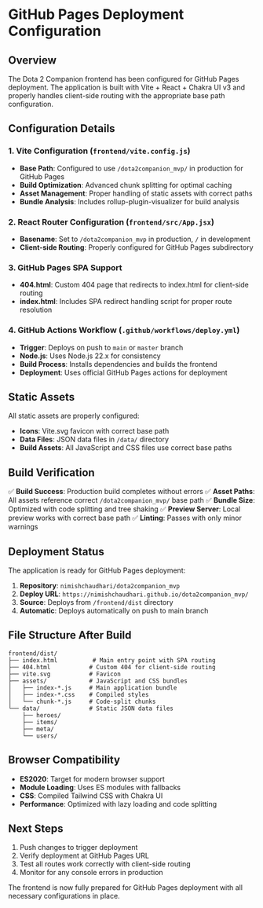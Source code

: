 # GitHub Pages Deployment Configuration

## Overview
The Dota 2 Companion frontend has been configured for GitHub Pages deployment. The application is built with Vite + React + Chakra UI v3 and properly handles client-side routing with the appropriate base path configuration.

## Configuration Details

### 1. Vite Configuration (`frontend/vite.config.js`)
- **Base Path**: Configured to use `/dota2companion_mvp/` in production for GitHub Pages
- **Build Optimization**: Advanced chunk splitting for optimal caching
- **Asset Management**: Proper handling of static assets with correct paths
- **Bundle Analysis**: Includes rollup-plugin-visualizer for build analysis

### 2. React Router Configuration (`frontend/src/App.jsx`)
- **Basename**: Set to `/dota2companion_mvp` in production, `/` in development
- **Client-side Routing**: Properly configured for GitHub Pages subdirectory

### 3. GitHub Pages SPA Support
- **404.html**: Custom 404 page that redirects to index.html for client-side routing
- **index.html**: Includes SPA redirect handling script for proper route resolution

### 4. GitHub Actions Workflow (`.github/workflows/deploy.yml`)
- **Trigger**: Deploys on push to `main` or `master` branch
- **Node.js**: Uses Node.js 22.x for consistency
- **Build Process**: Installs dependencies and builds the frontend
- **Deployment**: Uses official GitHub Pages actions for deployment

## Static Assets
All static assets are properly configured:
- **Icons**: Vite.svg favicon with correct base path
- **Data Files**: JSON data files in `/data/` directory
- **Build Assets**: All JavaScript and CSS files use correct base paths

## Build Verification
✅ **Build Success**: Production build completes without errors
✅ **Asset Paths**: All assets reference correct `/dota2companion_mvp/` base path
✅ **Bundle Size**: Optimized with code splitting and tree shaking
✅ **Preview Server**: Local preview works with correct base path
✅ **Linting**: Passes with only minor warnings

## Deployment Status
The application is ready for GitHub Pages deployment:

1. **Repository**: `nimishchaudhari/dota2companion_mvp`
2. **Deploy URL**: `https://nimishchaudhari.github.io/dota2companion_mvp/`
3. **Source**: Deploys from `/frontend/dist` directory
4. **Automatic**: Deploys automatically on push to main branch

## File Structure After Build
```
frontend/dist/
├── index.html          # Main entry point with SPA routing
├── 404.html           # Custom 404 for client-side routing
├── vite.svg           # Favicon
├── assets/            # JavaScript and CSS bundles
│   ├── index-*.js     # Main application bundle
│   ├── index-*.css    # Compiled styles
│   └── chunk-*.js     # Code-split chunks
└── data/              # Static JSON data files
    ├── heroes/
    ├── items/
    ├── meta/
    └── users/
```

## Browser Compatibility
- **ES2020**: Target for modern browser support
- **Module Loading**: Uses ES modules with fallbacks
- **CSS**: Compiled Tailwind CSS with Chakra UI
- **Performance**: Optimized with lazy loading and code splitting

## Next Steps
1. Push changes to trigger deployment
2. Verify deployment at GitHub Pages URL
3. Test all routes work correctly with client-side routing
4. Monitor for any console errors in production

The frontend is now fully prepared for GitHub Pages deployment with all necessary configurations in place.